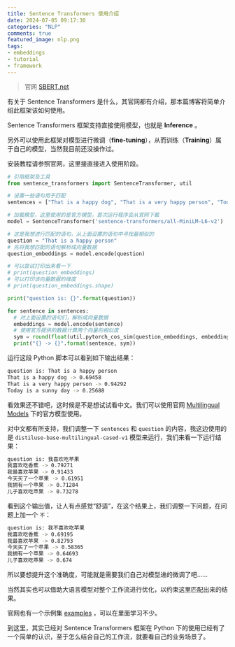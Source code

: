 ```yaml
---
title: Sentence Transformers 使用介绍
date: 2024-07-05 09:17:30
categories: "NLP"
comments: true
featured_image: nlp.png
tags:
- embeddings
- tutorial
- framework
---
```


<!-- no node -->

<!-- more -->

> 官网 [SBERT.net](https://www.sbert.net/index.html)

有关于 Sentence Transformers 是什么，其官网都有介绍，那本篇博客将简单介绍此框架该如何使用。

Sentence Transformers 框架支持直接使用模型，也就是 **Inference** 。

另外可以使用此框架对模型进行微调（**fine-tuning**），从而训练（**Training**）属于自己的模型，当然我目前还没操作过。

安装教程请参照官网，这里接直接进入使用阶段。

```python
# 引用框架及工具
from sentence_transformers import SentenceTransformer, util

# 设置一些语句用于匹配
sentences = ["That is a happy dog", "That is a very happy person", "Today is a sunny day"]

# 加载模型，这里使用的是官方模型，首次运行程序会从官网下载
model = SentenceTransformer('sentence-transformers/all-MiniLM-L6-v2')

# 这是我想进行匹配的语句，从上面设置的语句中寻找最相似的
question = "That is a happy person"
# 先将我想匹配的语句解析成向量数据
question_embeddings = model.encode(question)

# 可以尝试打印出来看一下
# print(question_embeddings)
# 可以打印该向量数据的维度
# print(question_embeddings.shape)

print("question is: {}".format(question))

for sentence in sentences:
  # 对上面设置的语句们，解析成向量数据
  embeddings = model.encode(sentence)
  # 使用官方提供的数据计算两个向量的相似度
  sym = round(float(util.pytorch_cos_sim(question_embeddings, embeddings).detach().numpy()[0][0]),5)
  print("{} -> {}".format(sentence, sym))
```

运行这段 Python 脚本可以看到如下输出结果：

```bash
question is: That is a happy person
That is a happy dog -> 0.69458
That is a very happy person -> 0.94292
Today is a sunny day -> 0.25688
```

看效果还不错吧，这时候是不是想试试看中文。我们可以使用官网 [Multilingual Models](https://www.sbert.net/docs/sentence_transformer/pretrained_models.html#multilingual-models) 下的官方模型使用。

对中文都有所支持，我们调整一下 `sentences` 和 `question` 的内容，我这边使用的是 `distiluse-base-multilingual-cased-v1` 模型来运行，我们来看一下运行结果：

```bash
question is: 我喜欢吃苹果
我喜欢吃香蕉 -> 0.79271
我最喜欢苹果 -> 0.91433
今天买了一个苹果 -> 0.61951
我拥有一个苹果 -> 0.71284
儿子喜欢吃苹果 -> 0.73278
```

看到这个输出值，让人有点感觉“舒适”，在这个结果上，我们调整一下问题，在问题上加一个 `不`：

```bash
question is: 我不喜欢吃苹果
我喜欢吃香蕉 -> 0.69195
我最喜欢苹果 -> 0.82793
今天买了一个苹果 -> 0.58365
我拥有一个苹果 -> 0.64693
儿子喜欢吃苹果 -> 0.674
```

所以要想提升这个准确度，可能就是需要我们自己对模型进的微调了吧……

当然其实也可以借助大语言模型对整个工作流进行优化，以约束这里匹配出来的结果。

官网也有一个示例集 [examples](https://github.com/UKPLab/sentence-transformers/blob/master/examples) ，可以在里面学习不少。

到这里，其实已经对 Sentence Transformers 框架在 Python 下的使用已经有了一个简单的认识，至于怎么结合自己的工作流，就要看自己的业务场景了。